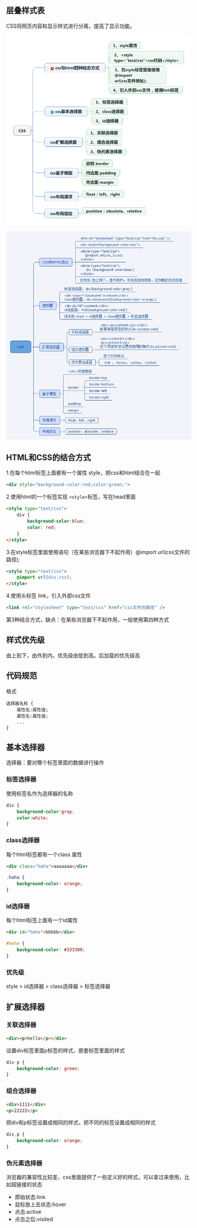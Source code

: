 ## 层叠样式表

CSS将网页内容和显示样式进行分离，提高了显示功能。

![](img/css2.png)

![](img/css.png)

## HTML和CSS的结合方式

1.在每个html标签上面都有一个属性 style，把css和html结合在一起

```html
<div style="background-color:red;color:green;">
```

2.使用html的一个标签实现 `<style>`标签，写在head里面

```html
<style type="text/css">	
	div {
		background-color:blue;
		color: red;
	}		
</style>
```
3.在style标签里面使用语句（在某些浏览器下不起作用）@import url(css文件的路径);

```html
<style type="text/css">
	@import url(div.css);
</style>
```
4.使用头标签 link，引入外部css文件

```html
<link rel="stylesheet" type="text/css" href="css文件的路径" />
```

第3种结合方式，缺点：在某些浏览器下不起作用，一般使用第四种方式

## 样式优先级

由上到下，由外到内。优先级由低到高。后加载的优先级高

## 代码规范

格式

```
选择器名称 { 
	属性名:属性值;
	属性名:属性值;
	...
}
```

## 基本选择器

选择器：要对哪个标签里面的数据进行操作

### 标签选择器

使用标签名作为选择器的名称 

```css
div {
	background-color:gray;	
	color:white;
}
```

### class选择器

每个html标签都有一个class 属性

```html
<div class="haha">aaaaaaa</div>
```

```css
.haha {
	background-color: orange;
}
```

### id选择器

每个html标签上面有一个id属性

```html
<div id="hehe">bbbbb</div>
```

```css
#hehe {
	background-color: #333300;
}
```

### 优先级

style > id选择器 > class选择器 > 标签选择器

## 扩展选择器

### 关联选择器

```html
<div><p>hello</p></div>
```

设置div标签里面p标签的样式，嵌套标签里面的样式

```css
div p {	
	background-color: green;
}
```

### 组合选择器

```html
<div>1111</div>
<p>22222</p>
```

把div和p标签设置成相同的样式，把不同的标签设置成相同的样式

```css
div,p {
	background-color: orange;
}
```

### 伪元素选择器

浏览器的兼容性比较差，css里面提供了一些定义好的样式，可以拿过来使用，比如超链接的状态

- 原始状态:link
- 鼠标放上去状态:hover
- 点击:active
- 点击之后:visited                          